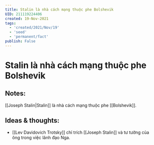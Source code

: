 ```yaml
---
title: Stalin là nhà cách mạng thuộc phe Bolshevik
UID: 211119224406
created: 19-Nov-2021
tags:
  - 'created/2021/Nov/19'
  - 'seed'
  - 'permanent/fact'
publish: False
---
```

# Stalin là nhà cách mạng thuộc phe Bolshevik

## Notes:
[[Joseph Stalin|Stalin]] là nhà cách mạng thuộc phe [[Bolshevik]].

## Ideas & thoughts:
- [[Lev Davidovich Trotsky]] chỉ trích [[Joseph Stalin]] và tư tưởng của ông trong việc lãnh đạo Nga.

